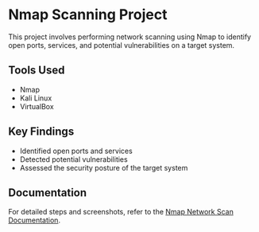 # Nmap Scanning Project

This project involves performing network scanning using Nmap to identify open ports, services, and potential vulnerabilities on a target system.

## Tools Used
- Nmap
- Kali Linux
- VirtualBox

## Key Findings
- Identified open ports and services
- Detected potential vulnerabilities
- Assessed the security posture of the target system

## Documentation
For detailed steps and screenshots, refer to the [Nmap Network Scan Documentation](nmap-network-scan-documentation.pdf).
